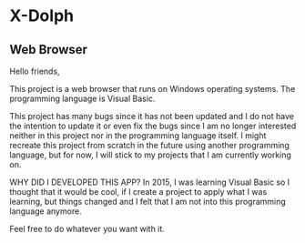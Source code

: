 # X-Dolph
Web Browser
---------------------------------------------
Hello friends,

This project is a web browser that runs on Windows operating systems. The programming language is Visual Basic.

This project has many bugs since it has not been updated and I do not have the intention to update it or even fix the bugs since I am no longer interested neither in this project nor in the programming language itself. I might recreate this project from scratch in the future using another programming language, but for now, I will stick to my projects that I am currently working on.

WHY DID I DEVELOPED THIS APP? 
In 2015, I was learning Visual Basic so I thought that it would be cool, if I create a project to apply what I was learning, but things changed and I felt that I am not into this programming language anymore.


Feel free to do whatever you want with it.
